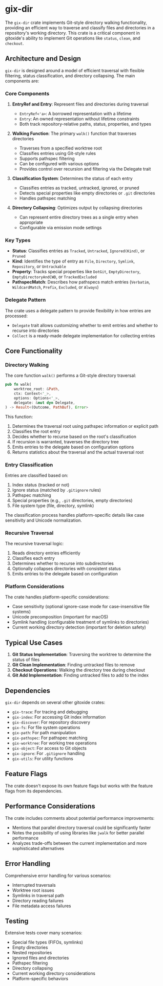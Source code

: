 # gix-dir

The `gix-dir` crate implements Git-style directory walking functionality, providing an efficient way to traverse and classify files and directories in a repository's working directory. This crate is a critical component in gitoxide's ability to implement Git operations like `status`, `clean`, and `checkout`.

## Architecture and Design

`gix-dir` is designed around a model of efficient traversal with flexible filtering, status classification, and directory collapsing. The main components are:

### Core Components

1. **EntryRef and Entry**: Represent files and directories during traversal
   - `EntryRef<'a>`: A borrowed representation with a lifetime
   - `Entry`: An owned representation without lifetime constraints
   - Both track repository-relative paths, status, properties, and types

2. **Walking Function**: The primary `walk()` function that traverses directories
   - Traverses from a specified worktree root
   - Classifies entries using Git-style rules
   - Supports pathspec filtering
   - Can be configured with various options
   - Provides control over recursion and filtering via the Delegate trait

3. **Classification System**: Determines the status of each entry
   - Classifies entries as tracked, untracked, ignored, or pruned
   - Detects special properties like empty directories or `.git` directories
   - Handles pathspec matching

4. **Directory Collapsing**: Optimizes output by collapsing directories
   - Can represent entire directory trees as a single entry when appropriate
   - Configurable via emission mode settings

### Key Types

- **Status**: Classifies entries as `Tracked`, `Untracked`, `Ignored(Kind)`, or `Pruned`
- **Kind**: Identifies the type of entry as `File`, `Directory`, `Symlink`, `Repository`, or `Untrackable`
- **Property**: Tracks special properties like `DotGit`, `EmptyDirectory`, `EmptyDirectoryAndCWD`, or `TrackedExcluded`
- **PathspecMatch**: Describes how pathspecs match entries (`Verbatim`, `WildcardMatch`, `Prefix`, `Excluded`, or `Always`)

### Delegate Pattern

The crate uses a delegate pattern to provide flexibility in how entries are processed:

- `Delegate` trait allows customizing whether to emit entries and whether to recurse into directories
- `Collect` is a ready-made delegate implementation for collecting entries

## Core Functionality

### Directory Walking

The core function `walk()` performs a Git-style directory traversal:

```rust
pub fn walk(
    worktree_root: &Path,
    ctx: Context<'_>,
    options: Options<'_>,
    delegate: &mut dyn Delegate,
) -> Result<(Outcome, PathBuf), Error>
```

This function:
1. Determines the traversal root using pathspec information or explicit path
2. Classifies the root entry
3. Decides whether to recurse based on the root's classification
4. If recursion is warranted, traverses the directory tree
5. Emits entries to the delegate based on configuration options
6. Returns statistics about the traversal and the actual traversal root

### Entry Classification

Entries are classified based on:

1. Index status (tracked or not)
2. Ignore status (matched by `.gitignore` rules)
3. Pathspec matching
4. Special properties (e.g., `.git` directories, empty directories)
5. File system type (file, directory, symlink)

The classification process handles platform-specific details like case sensitivity and Unicode normalization.

### Recursive Traversal

The recursive traversal logic:

1. Reads directory entries efficiently
2. Classifies each entry
3. Determines whether to recurse into subdirectories
4. Optionally collapses directories with consistent status
5. Emits entries to the delegate based on configuration

### Platform Considerations

The crate handles platform-specific considerations:
- Case sensitivity (optional ignore-case mode for case-insensitive file systems)
- Unicode precomposition (important for macOS)
- Symlink handling (configurable treatment of symlinks to directories)
- Current working directory detection (important for deletion safety)

## Typical Use Cases

1. **Git Status Implementation**: Traversing the worktree to determine the status of files
2. **Git Clean Implementation**: Finding untracked files to remove
3. **Checkout Operations**: Walking the directory tree during checkout
4. **Git Add Implementation**: Finding untracked files to add to the index

## Dependencies

`gix-dir` depends on several other gitoxide crates:

- `gix-trace`: For tracing and debugging
- `gix-index`: For accessing Git index information
- `gix-discover`: For repository discovery
- `gix-fs`: For file system operations
- `gix-path`: For path manipulation
- `gix-pathspec`: For pathspec matching
- `gix-worktree`: For working tree operations
- `gix-object`: For access to Git objects
- `gix-ignore`: For `.gitignore` handling
- `gix-utils`: For utility functions

## Feature Flags

The crate doesn't expose its own feature flags but works with the feature flags from its dependencies.

## Performance Considerations

The crate includes comments about potential performance improvements:
- Mentions that parallel directory traversal could be significantly faster
- Notes the possibility of using libraries like `jwalk` for better parallel performance
- Analyzes trade-offs between the current implementation and more sophisticated alternatives

## Error Handling

Comprehensive error handling for various scenarios:
- Interrupted traversals
- Worktree root issues
- Symlinks in traversal path
- Directory reading failures
- File metadata access failures

## Testing

Extensive tests cover many scenarios:
- Special file types (FIFOs, symlinks)
- Empty directories
- Nested repositories
- Ignored files and directories
- Pathspec filtering
- Directory collapsing
- Current working directory considerations
- Platform-specific behaviors